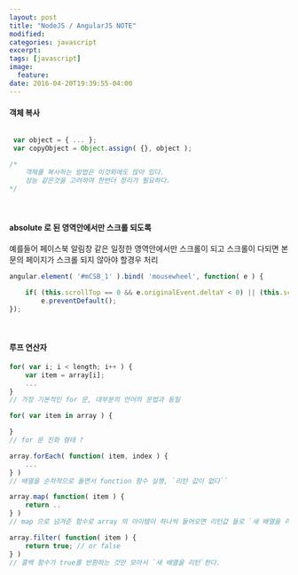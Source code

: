 ```yaml
---
layout: post
title: "NodeJS / AngularJS NOTE"
modified:
categories: javascript
excerpt:
tags: [javascript]
image:
  feature:
date: 2016-04-20T19:39:55-04:00
---
```


#### 객체 복사
``` javascript

 var object = { ... };
 var copyObject = Object.assign( {}, object );

/*
    객체를 복사하는 방법은 이것외에도 많아 있다. 
    성능 같은것을 고려하여 한번더 정리가 필요하다.
*/
```

<br>

#### absolute 로 된 영역안에서만 스크롤 되도록 
예를들어 페이스북 알림창 같은 일정한 영역안에서만 스크롤이 되고 스크롤이 다되면 본문의 페이지가 스크롤 되지 않아야 할경우 처리

``` javascript
angular.element( '#mCSB_1' ).bind( 'mousewheel', function( e ) {

    if( (this.scrollTop == 0 && e.originalEvent.deltaY < 0) || (this.scrollTop == 287 && e.originalEvent.deltaY > 0) )
        e.preventDefault();
});
```

<br>

#### 루프 연산자
``` javascript
for( var i; i < length; i++ ) {
    var item = array[i];
    ...
}
// 가장 기본적인 for 문, 대부분의 언어의 문법과 동일

for( var item in array ) {

}
// for 문 진화 형태 ?

array.forEach( function( item, index ) {
    ...
} )
// 배열을 순차적으로 돌면서 function 함수 실행, `리턴 값이 없다``

array.map( function( item ) {
    return ..
} )
// map 으로 넘겨준 함수로 array 의 아이템이 하나씩 들어오면 리턴값 들로 `새 배열을 리턴`한다

array.filter( function( item ) {
    return true; // or false
} )
// 콜백 함수가 true를 반환하는 것만 모아서 `새 배열을 리턴`한다.

```

